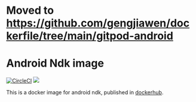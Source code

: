 # Moved to https://github.com/gengjiawen/dockerfile/tree/main/gitpod-android

# Android Ndk image
[![CircleCI](https://circleci.com/gh/gengjiawen/android-docker.svg?style=svg)](https://circleci.com/gh/gengjiawen/android-docker)
[![](https://images.microbadger.com/badges/image/gengjiawen/android-ndk.svg)](https://microbadger.com/images/gengjiawen/android-ndk "Get your own image badge on microbadger.com")

This is a docker image for android ndk, published in [dockerhub](https://hub.docker.com/r/gengjiawen/android-ndk/).
